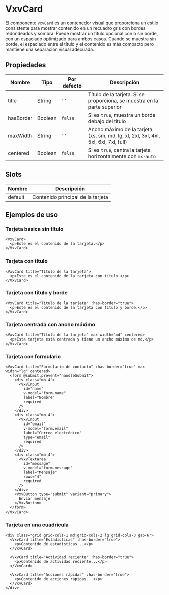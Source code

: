# VxvCard

El componente `VxvCard` es un contenedor visual que proporciona un estilo consistente para mostrar contenido en un recuadro gris con bordes redondeados y sombra. Puede mostrar un título opcional con o sin borde, con un espaciado optimizado para ambos casos. Cuando se muestra sin borde, el espaciado entre el título y el contenido es más compacto pero mantiene una separación visual adecuada.

## Propiedades

| Nombre | Tipo | Por defecto | Descripción |
|--------|------|-------------|-------------|
| title | String | `''` | Título de la tarjeta. Si se proporciona, se muestra en la parte superior |
| hasBorder | Boolean | `false` | Si es `true`, muestra un borde debajo del título |
| maxWidth | String | `''` | Ancho máximo de la tarjeta (xs, sm, md, lg, xl, 2xl, 3xl, 4xl, 5xl, 6xl, 7xl, full) |
| centered | Boolean | `false` | Si es `true`, centra la tarjeta horizontalmente con `mx-auto` |

## Slots

| Nombre | Descripción |
|--------|-------------|
| default | Contenido principal de la tarjeta |

## Ejemplos de uso

### Tarjeta básica sin título

```vue
<VxvCard>
  <p>Este es el contenido de la tarjeta.</p>
</VxvCard>
```

### Tarjeta con título

```vue
<VxvCard title="Título de la tarjeta">
  <p>Este es el contenido de la tarjeta con título.</p>
</VxvCard>
```

### Tarjeta con título y borde

```vue
<VxvCard title="Título de la tarjeta" :has-border="true">
  <p>Este es el contenido de la tarjeta con título y borde.</p>
</VxvCard>
```

### Tarjeta centrada con ancho máximo

```vue
<VxvCard title="Título de la tarjeta" max-width="md" centered>
  <p>Esta tarjeta está centrada y tiene un ancho máximo de md.</p>
</VxvCard>
```

### Tarjeta con formulario

```vue
<VxvCard title="Formulario de contacto" :has-border="true" max-width="lg" centered>
  <form @submit.prevent="handleSubmit">
    <div class="mb-4">
      <VxvInput
        id="name"
        v-model="form.name"
        label="Nombre"
        required
      />
    </div>
    <div class="mb-4">
      <VxvInput
        id="email"
        v-model="form.email"
        label="Correo electrónico"
        type="email"
        required
      />
    </div>
    <div class="mb-4">
      <VxvTextarea
        id="message"
        v-model="form.message"
        label="Mensaje"
        rows="4"
        required
      />
    </div>
    <VxvButton type="submit" variant="primary">
      Enviar mensaje
    </VxvButton>
  </form>
</VxvCard>
```

### Tarjeta en una cuadrícula

```vue
<div class="grid grid-cols-1 md:grid-cols-2 lg:grid-cols-3 gap-6">
  <VxvCard title="Estadísticas" :has-border="true">
    <p>Contenido de estadísticas...</p>
  </VxvCard>

  <VxvCard title="Actividad reciente" :has-border="true">
    <p>Contenido de actividad reciente...</p>
  </VxvCard>

  <VxvCard title="Acciones rápidas" :has-border="true">
    <p>Contenido de acciones rápidas...</p>
  </VxvCard>
</div>
```
